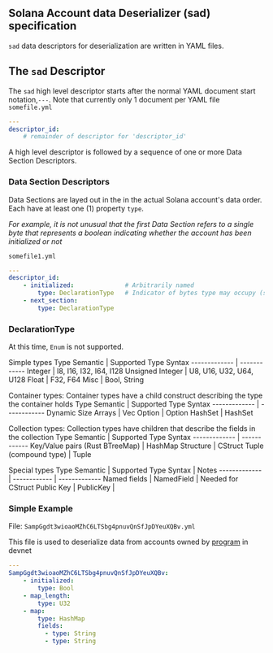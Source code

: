 ## Solana Account data Deserializer (sad) specification

`sad` data descriptors for deserialization are written in YAML files.

## The `sad` Descriptor
The `sad` high level descriptor starts after the normal YAML document start notation,`---`. Note that currently only 1 document per YAML file
`somefile.yml`
```yaml
---
descriptor_id:
    # remainder of descriptor for 'descriptor_id'
```

A high level descriptor is followed by a sequence of one or more Data Section Descriptors.

### Data Section Descriptors
Data Sections are layed out in the in the actual Solana account's data order. Each have at least one (1) property `type`.

*For example, it is not unusual that the first Data Section refers to a single byte that represents a boolean indicating whether the account has been initialized or not*

`somefile1.yml`
```yaml
---
descriptor_id:
    - initialized:              # Arbitrarily named
        type: DeclarationType   # Indicator of bytes type may occupy (see DeclarationType below)
    - next_section:
        type: DeclarationType
```

### DeclarationType

At this time, `Enum` is not supported.

Simple types
Type Semantic | Supported Type Syntax
------------- | ------------
Integer | I8, I16, I32, I64, I128
Unsigned Integer | U8, U16, U32, U64, U128
Float | F32, F64
Misc | Bool, String

Container types: Container types have a child construct describing the type the container holds
Type Semantic | Supported Type Syntax
------------- | ------------
Dynamic Size Arrays | Vec
Option | Option
HashSet | HashSet

Collection types: Collection types have children that describe the fields in the collection
Type Semantic | Supported Type Syntax
------------- | ------------
Key/Value pairs (Rust BTreeMap) | HashMap
Structure  | CStruct
Tuple (compound type) | Tuple

Special types
Type Semantic | Supported Type Syntax | Notes
------------- | ------------ | -------------
Named fields | NamedField | Needed for CStruct
Public Key | PublicKey |

### Simple Example

File: `SampGgdt3wioaoMZhC6LTSbg4pnuvQnSfJpDYeuXQBv.yml`

This file is used to deserialize data from accounts owned by [program](https://github.com/hashblock/solana-cli-program-template) in devnet

```yaml
---
SampGgdt3wioaoMZhC6LTSbg4pnuvQnSfJpDYeuXQBv:
    - initialized:
        type: Bool
    - map_length:
        type: U32
    - map:
        type: HashMap
        fields:
          - type: String
          - type: String
```
